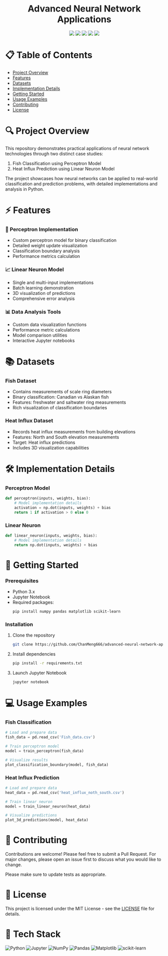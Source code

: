 <div align="center">
 <h1>Advanced Neural Network Applications</h1>

 <img src="https://img.shields.io/badge/Python-3776AB?style=for-the-badge&logo=python&logoColor=white"/>
 <img src="https://img.shields.io/badge/Jupyter-F37626.svg?&style=for-the-badge&logo=Jupyter&logoColor=white"/>
 <img src="https://img.shields.io/badge/scikit--learn-%23F7931E.svg?style=for-the-badge&logo=scikit-learn&logoColor=white"/>
 <img src="https://img.shields.io/badge/numpy-%23013243.svg?style=for-the-badge&logo=numpy&logoColor=white"/>
 <img src="https://img.shields.io/badge/pandas-%23150458.svg?style=for-the-badge&logo=pandas&logoColor=white"/>
</div>

# 📋 Table of Contents
- [Project Overview](#-project-overview)
- [Features](#-features)
- [Datasets](#-datasets)
- [Implementation Details](#-implementation-details)
- [Getting Started](#-getting-started)
- [Usage Examples](#-usage-examples)
- [Contributing](#-contributing)
- [License](#-license)

# 🔍 Project Overview
This repository demonstrates practical applications of neural network technologies through two distinct case studies:
1. Fish Classification using Perceptron Model
2. Heat Influx Prediction using Linear Neuron Model

The project showcases how neural networks can be applied to real-world classification and prediction problems, with detailed implementations and analysis in Python.

# ⚡ Features

### 🎯 Perceptron Implementation
- Custom perceptron model for binary classification
- Detailed weight update visualization
- Classification boundary analysis
- Performance metrics calculation

### 📈 Linear Neuron Model
- Single and multi-input implementations
- Batch learning demonstration
- 3D visualization of predictions
- Comprehensive error analysis

### 📊 Data Analysis Tools
- Custom data visualization functions
- Performance metric calculations
- Model comparison utilities
- Interactive Jupyter notebooks

# 📚 Datasets

### Fish Dataset
- Contains measurements of scale ring diameters
- Binary classification: Canadian vs Alaskan fish
- Features: freshwater and saltwater ring measurements
- Rich visualization of classification boundaries

### Heat Influx Dataset
- Records heat influx measurements from building elevations
- Features: North and South elevation measurements
- Target: Heat influx predictions
- Includes 3D visualization capabilities

# 🛠 Implementation Details

### Perceptron Model
```python
def perceptron(inputs, weights, bias):
    # Model implementation details
    activation = np.dot(inputs, weights) + bias
    return 1 if activation > 0 else 0
```

### Linear Neuron
```python
def linear_neuron(inputs, weights, bias):
    # Model implementation details
    return np.dot(inputs, weights) + bias
```

# 🚀 Getting Started

### Prerequisites
- Python 3.x
- Jupyter Notebook
- Required packages:
  ```bash
  pip install numpy pandas matplotlib scikit-learn
  ```

### Installation
1. Clone the repository
   ```bash
   git clone https://github.com/ChanMeng666/advanced-neural-network-applications.git
   ```
2. Install dependencies
   ```bash
   pip install -r requirements.txt
   ```
3. Launch Jupyter Notebook
   ```bash
   jupyter notebook
   ```

# 💻 Usage Examples

### Fish Classification
```python
# Load and prepare data
fish_data = pd.read_csv('Fish_data.csv')

# Train perceptron model
model = train_perceptron(fish_data)

# Visualize results
plot_classification_boundary(model, fish_data)
```

### Heat Influx Prediction
```python
# Load and prepare data
heat_data = pd.read_csv('heat_influx_noth_south.csv')

# Train linear neuron
model = train_linear_neuron(heat_data)

# Visualize predictions
plot_3d_predictions(model, heat_data)
```

# 🤝 Contributing
Contributions are welcome! Please feel free to submit a Pull Request. For major changes, please open an issue first to discuss what you would like to change.

Please make sure to update tests as appropriate.

# 📄 License
This project is licensed under the MIT License - see the [LICENSE](LICENSE) file for details.

# 🔧 Tech Stack
![Python](https://img.shields.io/badge/python-%2314354C.svg?style=for-the-badge&logo=python&logoColor=white)
![Jupyter](https://img.shields.io/badge/Jupyter-%23F37626.svg?style=for-the-badge&logo=Jupyter&logoColor=white)
![NumPy](https://img.shields.io/badge/numpy-%23013243.svg?style=for-the-badge&logo=numpy&logoColor=white)
![Pandas](https://img.shields.io/badge/pandas-%23150458.svg?style=for-the-badge&logo=pandas&logoColor=white)
![Matplotlib](https://img.shields.io/badge/Matplotlib-%23ffffff.svg?style=for-the-badge&logo=Matplotlib&logoColor=black)
![scikit-learn](https://img.shields.io/badge/scikit--learn-%23F7931E.svg?style=for-the-badge&logo=scikit-learn&logoColor=white)
